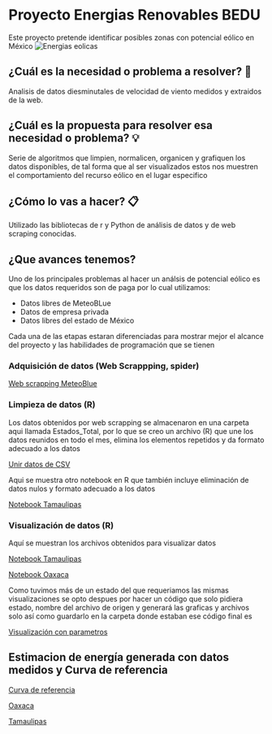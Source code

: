 # Proyecto Energias Renovables BEDU
Este proyecto pretende identificar posibles zonas con potencial eólico en México
![Energias eolicas](https://media.giphy.com/media/Ynx3TPEReTklFeaoYB/giphy.gif)

## ¿Cuál es la necesidad o problema a resolver? 🚀
Analisis de datos diesminutales de velocidad de viento medidos y extraidos de la web.

## ¿Cuál es la propuesta para resolver esa necesidad o problema? 💡
Serie de algoritmos que limpien, normalicen, organicen y grafiquen  los datos  disponibles, de tal forma que al ser visualizados  estos nos muestren el comportamiento del recurso eólico en el lugar especifico 

## ¿Cómo lo vas a hacer? 📋

Utilizado las bibliotecas de r y Python de análisis de datos y de web scraping conocidas.
## ¿Que avances tenemos? 

Uno de los principales problemas al hacer un análsis de potencial eólico es que los datos requeridos son de paga por lo cual utilizamos:
<ul> 
<li>Datos libres de MeteoBLue </li>
<li>Datos de empresa privada </li>
<li>Datos libres del estado de México </li>
</ul>

Cada una de las etapas estaran diferenciadas para mostrar mejor el alcance del proyecto y las habilidades de programación que se tienen

### Adquisición de datos (Web Scrappping, spider)

[Web scrapping MeteoBlue](https://github.com/sernumo/Modelo-aerogenerador/blob/master/scrapy_meteoblue_limpio.py) 

### Limpieza de datos (R)
Los datos obtenidos por web scrapping se almacenaron en una carpeta aqui llamada Estados_Total, por lo que se creo un archivo (R) que une los datos reunidos en todo el mes, elimina los elementos repetidos y da formato adecuado a los datos 

[Unir datos de CSV](https://github.com/sernumo/Modelo-aerogenerador/blob/master/Unir_CSV_template.R)

Aqui se muestra otro notebook en R que también incluye eliminación de datos nulos y formato adecuado a los datos 

[Notebook Tamaulipas](https://github.com/sernumo/Modelo-aerogenerador/blob/master/Codigo_R_Tamaulipas.ipynb)


### Visualización de datos (R)
Aquí se muestran los archivos obtenidos para visualizar datos

[Notebook Tamaulipas](https://github.com/sernumo/Modelo-aerogenerador/blob/master/Codigo_R_Tamaulipas.ipynb)

[Notebook Oaxaca](https://github.com/sernumo/Modelo-aerogenerador/blob/master/Codigo_R_Oaxaca.ipynb)


Como tuvimos más de un estado del que requeriamos las mismas visualizaciones se opto despues por hacer un código que solo pidiera estado, nombre del archivo de origen y generará las graficas y archivos solo así como guardarlo en la carpeta donde estaban ese código final es 

[Visualización con parametros](https://github.com/sernumo/Modelo-aerogenerador/blob/master/CodigoR_parametrizado.R)
## Estimacion de energía generada con datos medidos y Curva de referencia

[Curva de referencia](https://en.wind-turbine-models.com/turbines/16-vestas-v90)

[Oaxaca](https://github.com/sernumo/Modelo-aerogenerador/blob/master/Available_energy_Oaxaca.R)

[Tamaulipas](https://github.com/sernumo/Modelo-aerogenerador/blob/master/Available_energy_Tamaulipas.R)


